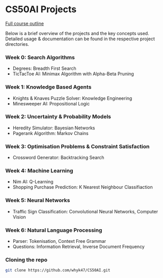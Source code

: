 # CS50AI Projects

[Full course outline](https://cs50.harvard.edu/ai/2020/)

Below is a brief overview of the projects and the key concepts used. Detailed usage & documentation can be found in the respective project directories.

### Week 0: Search Algorithms
- Degrees: Breadth First Search
- TicTacToe AI: Minimax Algorithm with Alpha-Beta Pruning

### Week 1: Knowledge Based Agents
- Knights & Knaves Puzzle Solver: Knowledge Engineering
- Minesweeper AI: Propositional Logic

### Week 2: Uncertainty & Probability Models
- Heredity Simulator: Bayesian Networks
- Pagerank Algorithm: Markov Chains

### Week 3: Optimisation Problems & Constraint Satisfaction
- Crossword Generator: Backtracking Search

### Week 4: Machine Learning
- Nim AI: Q-Learning
- Shopping Purchase Prediction: K Nearest Neighbour Classifiaction

### Week 5: Neural Networks
- Traffic Sign Classification: Convolutional Neural Networks, Computer Vision

### Week 6: Natural Language Processing
- Parser: Tokenisation, Context Free Grammar
- Questions: Information Retrieval, Inverse Document Frequency

### Cloning the repo
```bash
git clone https://github.com/whyk47/CS50AI.git
```